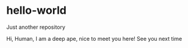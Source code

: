 # hello-world
Just another repository

Hi, Human,
  I am a deep ape, nice to meet you here!
See you next time
